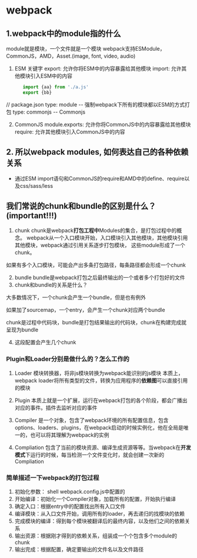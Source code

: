 # webpack
## 1.webpack中的module指的什么
module就是模块，一个文件就是一个模块
webpack支持ESModule， CommonJS，AMD，Asset.(image, font, video, audio)

1. ESM
关键字 
   export: 允许你将ESM中的内容暴露给其他模块
   import: 允许其他模块引入ESM中的内容
   ```js
      import {aa} from './a.js'
      export {bb}
   ```
// package.json
 type: module -- 强制webpack下所有的模块都以ESM的方式打包
 type: commonjs -- Commonjs

2. CommonJS
module.exports: 允许你将CommonJS中的内容暴露给其他模块
require: 允许其他模块引入CommonJS中的内容

## 2. 所以webpack modules, 如何表达自己的各种依赖关系
* 通过ESM import语句和CommonJS的require和AMD中的define、require以及css/sass/less

## 我们常说的chunk和bundle的区别是什么？(important!!!)
1. chunk
chunk是webpack**打包工程中**Modules的集合，是打包过程中的概念。
webpack从一个入口模块开始，入口模块引入其他模块，其他模块引用其他模块，webpack通过引用关系逐步打包模块，
这些module形成了一个chunk。

如果有多个入口模块，可能会产出多条打包路径，每条路径都会形成一个chunk

2. bundle
bundle是webpack打包之后最终输出的一个或者多个打包好的文件
3. chunk和bundle的关系是什么？

大多数情况下，一个chunk会产生一个bundle，但是也有例外

如果加了sourcemap，一个entry，会产生一个chunk对应两个bundle

chunk是过程中代码块，bundle是打包结果输出的代码块，chunk在构建完成就呈现为bundle

4. 这段配置会产生几个chunk

### Plugin和Loader分别是做什么的？怎么工作的
1. Loader
模块转换器，将非js模块转换为webpack能识别的js模块
本质上，webpack loader将所有类型的文件，转换为应用程序的**依赖图**可以直接引用的模块
2. Plugin
本质上就是一个扩展，运行在webpack打包的各个阶段，都会广播出对应的事件。插件去监听对应的事件

3. Compiler
是一个对象，包含了webpack环境的所有配置信息，包含options、loaders、plugins，在webpack启动的时候实例化，他在全局是唯一的，也可以将其理解为webpack的实例
4. Compliation
包含了当前的模块资源、编译生成资源等等。当webpack在**开发模式**下运行的时候，每当检测一个文件变化时，就会创建一次新的Compliation

### 简单描述一下webpack的打包过程
1. 初始化参数： shell webpack.config.js中配置的
2. 开始编译：初始化一个Compiler对象，加载所有的配置，开始执行编译
3. 确定入口：根据entry中的配置找出所有入口文件
4. 编译模块：从入口文件开始，调用所有的loader，再去递归的找模块的依赖
5. 完成模块的编译：得到每个模块被翻译后的最终内容，以及他们之间的依赖关系
6. 输出资源：根据刚才得到的依赖关系，组装成一个个包含多个module的chunk
7. 输出完成：根据配置，确定要输出的文件名以及文件路径